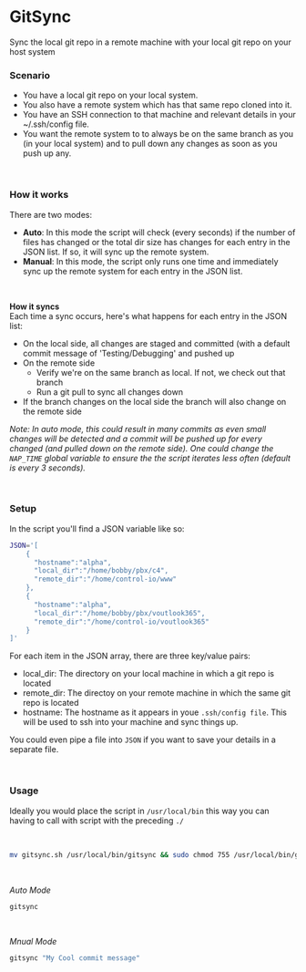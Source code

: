 # GitSync
Sync the local git repo in a remote machine with your local git repo on your host system

### Scenario
- You have a local git repo on your local system.
- You also have a remote system which has that same repo cloned into it.
- You have an SSH connection to that machine and relevant details in your ~/.ssh/config file.
- You want the remote system to to always be on the same branch as you (in your local system) and to pull down any changes as soon as you push up any.

<br />

### How it works
There are two modes:
- __Auto__: In this mode the script will check (every seconds) if the number of files has changed or the total dir size has changes for each entry in the JSON list. If so, it will sync up the remote system.
- __Manual__: In this mode, the script only runs one time and immediately sync up the remote system for each entry in the JSON list.

<br />

__How it syncs__  
Each time a sync occurs, here's what happens for each entry in the JSON list:
- On the local side, all changes are staged and committed  (with a default commit message of 'Testing/Debugging' and pushed up
- On the remote side
  - Verify we're on the same branch as local. If not, we check out that branch
  - Run a git pull to sync all changes down
- If the branch changes on the local side the branch will also change on the remote side

_Note: In auto mode, this could result in many commits as even small changes will be detected and a commit will be pushed up for every changed (and pulled down on the remote side). One could change the `NAP_TIME` global variable to ensure the the script iterates less often (default is every 3 seconds)._

<br />

### Setup
In the script you'll find a JSON variable like so:
```bash
JSON='[
    {
      "hostname":"alpha",
      "local_dir":"/home/bobby/pbx/c4",
      "remote_dir":"/home/control-io/www"
    },
    {
      "hostname":"alpha",
      "local_dir":"/home/bobby/pbx/voutlook365",
      "remote_dir":"/home/control-io/voutlook365"
    }
]'
```
For each item in the JSON array, there are three key/value pairs:
- local_dir: The directory on your local machine in which a git repo is located
- remote_dir: The directoy on your remote machine in which the same git repo is located
- hostname: The hostname as it appears in youe `.ssh/config file`. This will be used to ssh into your machine and sync things up.

You could even pipe a file into `JSON` if you want to save your details in a separate file.

<br />

### Usage
Ideally you would place the script in `/usr/local/bin` this way you can having to call with script with the preceding `./`

<br />

```bash
mv gitsync.sh /usr/local/bin/gitsync && sudo chmod 755 /usr/local/bin/gitsync
```

<br />

_Auto Mode_
```bash
gitsync
```

<br />

_Mnual Mode_
```bash
gitsync "My Cool commit message"
```

